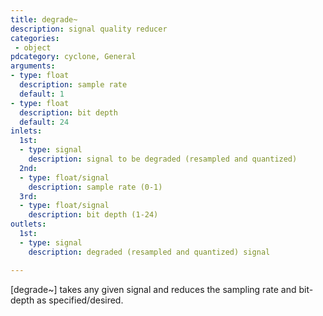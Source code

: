 ```yaml
---
title: degrade~
description: signal quality reducer
categories:
 - object
pdcategory: cyclone, General
arguments:
- type: float
  description: sample rate
  default: 1
- type: float
  description: bit depth
  default: 24
inlets:
  1st:
  - type: signal
    description: signal to be degraded (resampled and quantized)
  2nd:
  - type: float/signal
    description: sample rate (0-1)
  3rd:
  - type: float/signal
    description: bit depth (1-24)
outlets:
  1st:
  - type: signal
    description: degraded (resampled and quantized) signal

---
```


[degrade~] takes any given signal and reduces the sampling rate and bit-depth as specified/desired.

